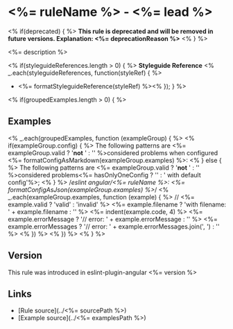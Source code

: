 <!-- WARNING: Generated documentation. Edit docs and examples in the rule and examples file ('<%= sourcePath %>', '<%= examplesPath %>'). -->

# <%= ruleName %> - <%= lead %>

<% if(deprecated) { %>
**This rule is deprecated and will be removed in future versions. Explanation: <%= deprecationReason %>**
<% } %>

<%= description %>

<% if(styleguideReferences.length > 0) { %>
**Styleguide Reference**
<% _.each(styleguideReferences, function(styleRef) { %>
* <%= formatStyleguideReference(styleRef) %><% }); } %>

<% if(groupedExamples.length > 0) { %>
## Examples

<% _.each(groupedExamples, function (exampleGroup) { %>
<% if(exampleGroup.config) { %>
The following patterns are <%= exampleGroup.valid ? '**not** ' : '' %>considered problems when configured <%= formatConfigAsMarkdown(exampleGroup.examples) %>:
<% } else { %>
The following patterns are <%= exampleGroup.valid ? '**not** ' : '' %>considered problems<%= hasOnlyOneConfig ? '' : ' with default config'%>;
<% } %>
    /*eslint angular/<%= ruleName %>: <%= formatConfigAsJson(exampleGroup.examples) %>*/
    <% _.each(exampleGroup.examples, function (example) { %>
    // <%= example.valid ? 'valid' : 'invalid' %> <%= example.filename ? 'with filename: ' + example.filename : '' %>
    <%= indent(example.code, 4) %> <%= example.errorMessage ? '// error: ' + example.errorMessage : '' %>
    <%= example.errorMessages ? '// error: ' + example.errorMessages.join(', ') : '' %>
<% }) %>
<% }) %>
<% } %>

## Version

This rule was introduced in eslint-plugin-angular <%= version %>

## Links

* [Rule source](../<%= sourcePath %>)
* [Example source](../<%= examplesPath %>)
